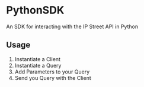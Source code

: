 # PythonSDK
An SDK for interacting with the IP Street API in Python

## Usage

1. Instantiate a Client
2. Instantiate a Query
3. Add Parameters to your Query
4. Send you Query with the Client
